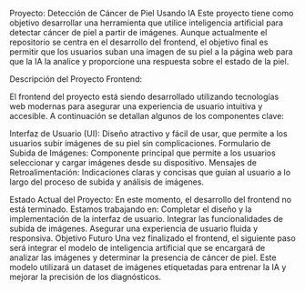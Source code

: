 Proyecto: Detección de Cáncer de Piel Usando IA
Este proyecto tiene como objetivo desarrollar una herramienta que utilice inteligencia artificial para detectar cáncer de piel a partir de imágenes. Aunque actualmente el repositorio se centra en el desarrollo del frontend, el objetivo final es permitir que los usuarios suban una imagen de su piel a la página web para que la IA la analice y proporcione una respuesta sobre el estado de la piel.

Descripción del Proyecto Frontend:

El frontend del proyecto está siendo desarrollado utilizando tecnologías web modernas para asegurar una experiencia de usuario intuitiva y accesible. A continuación se detallan algunos de los componentes clave:

Interfaz de Usuario (UI): Diseño atractivo y fácil de usar, que permite a los usuarios subir imágenes de su piel sin complicaciones.
Formulario de Subida de Imágenes: Componente principal que permite a los usuarios seleccionar y cargar imágenes desde su dispositivo.
Mensajes de Retroalimentación: Indicaciones claras y concisas que guían al usuario a lo largo del proceso de subida y análisis de imágenes.

Estado Actual del Proyecto:
En este momento, el desarrollo del frontend no está terminado. Estamos trabajando en:
Completar el diseño y la implementación de la interfaz de usuario.
Integrar las funcionalidades de subida de imágenes.
Asegurar una experiencia de usuario fluida y responsiva.
Objetivo Futuro
Una vez finalizado el frontend, el siguiente paso será integrar el modelo de inteligencia artificial que se encargará de analizar las imágenes y determinar la presencia de cáncer de piel. Este modelo utilizará un dataset de imágenes etiquetadas para entrenar la IA y mejorar la precisión de los diagnósticos.
 
 
